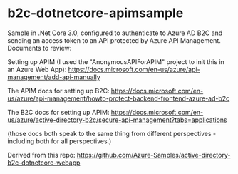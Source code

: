 # b2c-dotnetcore-apimsample

Sample in .Net Core 3.0, configured to authenticate to Azure AD B2C and sending an access token
to an API protected by Azure API Management. Documents to review:

Setting up APIM (I used the "AnonymousAPIForAPIM" project to init this in an Azure Web App):
https://docs.microsoft.com/en-us/azure/api-management/add-api-manually

The APIM docs for setting up B2C:
https://docs.microsoft.com/en-us/azure/api-management/howto-protect-backend-frontend-azure-ad-b2c

The B2C docs for setting up APIM:
https://docs.microsoft.com/en-us/azure/active-directory-b2c/secure-api-management?tabs=applications

(those docs both speak to the same thing from different perspectives - including both for all perspectives.)


Derived from this repo:
https://github.com/Azure-Samples/active-directory-b2c-dotnetcore-webapp